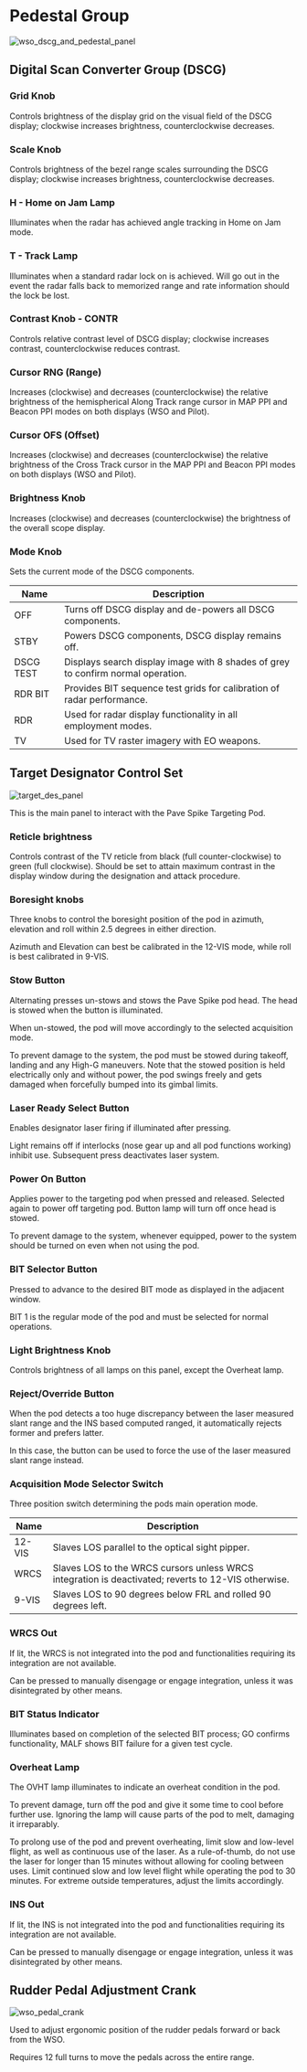 # Pedestal Group

![wso_dscg_and_pedestal_panel](../../img/wso_dscg_and_pedestal_panel.jpg)

## Digital Scan Converter Group (DSCG)

### Grid Knob

Controls brightness of the display grid on the visual field of the DSCG display;
clockwise increases brightness, counterclockwise decreases.

### Scale Knob

Controls brightness of the bezel range scales surrounding the DSCG display;
clockwise increases brightness, counterclockwise decreases.

### H - Home on Jam Lamp

Illuminates when the radar has achieved angle tracking in Home on Jam mode.

### T - Track Lamp

Illuminates when a standard radar lock on is achieved. Will go out in the event
the radar falls back to memorized range and rate information should the lock be
lost.

### Contrast Knob - CONTR

Controls relative contrast level of DSCG display; clockwise increases contrast,
counterclockwise reduces contrast.

### Cursor RNG (Range)

Increases (clockwise) and decreases (counterclockwise) the relative brightness
of the hemispherical Along Track range cursor in MAP PPI and Beacon PPI modes on
both displays (WSO and Pilot).

### Cursor OFS (Offset)

Increases (clockwise) and decreases (counterclockwise) the relative brightness
of the Cross Track cursor in the MAP PPI and Beacon PPI modes on both displays
(WSO and Pilot).

### Brightness Knob

Increases (clockwise) and decreases (counterclockwise) the brightness of the
overall scope display.

### Mode Knob

Sets the current mode of the DSCG components.

| Name      | Description                                                                      |
| --------- | -------------------------------------------------------------------------------- |
| OFF       | Turns off DSCG display and de-powers all DSCG components.                        |
| STBY      | Powers DSCG components, DSCG display remains off.                                |
| DSCG TEST | Displays search display image with 8 shades of grey to confirm normal operation. |
| RDR BIT   | Provides BIT sequence test grids for calibration of radar performance.           |
| RDR       | Used for radar display functionality in all employment modes.                    |
| TV        | Used for TV raster imagery with EO weapons.                                      |

## Target Designator Control Set

![target_des_panel](../../img/target_des_panel.jpg)

This is the main panel to interact with the Pave Spike Targeting Pod.

### Reticle brightness

Controls contrast of the TV reticle from black (full counter-clockwise) to green
(full clockwise). Should be set to attain maximum contrast in the display window
during the designation and attack procedure.

### Boresight knobs

Three knobs to control the boresight position of the pod in azimuth, elevation
and roll within 2.5 degrees in either direction.

Azimuth and Elevation can best be calibrated in the 12-VIS mode, while roll is
best calibrated in 9-VIS.

### Stow Button

Alternating presses un-stows and stows the Pave Spike pod head. The head is
stowed when the button is illuminated.

When un-stowed, the pod will move accordingly to the selected acquisition mode.

To prevent damage to the system, the pod must be stowed during takeoff, landing
and any High-G maneuvers. Note that the stowed position is held electrically
only and without power, the pod swings freely and gets damaged when forcefully
bumped into its gimbal limits.

### Laser Ready Select Button

Enables designator laser firing if illuminated after pressing.

Light remains off if interlocks (nose gear up and all pod functions working)
inhibit use. Subsequent press deactivates laser system.

### Power On Button

Applies power to the targeting pod when pressed and released. Selected again to
power off targeting pod. Button lamp will turn off once head is stowed.

To prevent damage to the system, whenever equipped, power to the system should
be turned on even when not using the pod.

### BIT Selector Button

Pressed to advance to the desired BIT mode as displayed in the adjacent window.

BIT 1 is the regular mode of the pod and must be selected for normal operations.

### Light Brightness Knob

Controls brightness of all lamps on this panel, except the Overheat lamp.

### Reject/Override Button

When the pod detects a too huge discrepancy between the laser measured slant
range and the INS based computed ranged, it automatically rejects former and
prefers latter.

In this case, the button can be used to force the use of the laser measured
slant range instead.

### Acquisition Mode Selector Switch

Three position switch determining the pods main operation mode.

| Name   | Description                                                                                         |
| ------ | --------------------------------------------------------------------------------------------------- |
| 12-VIS | Slaves LOS parallel to the optical sight pipper.                                                    |
| WRCS   | Slaves LOS to the WRCS cursors unless WRCS integration is deactivated; reverts to 12-VIS otherwise. |
| 9-VIS  | Slaves LOS to 90 degrees below FRL and rolled 90 degrees left.                                      |

### WRCS Out

If lit, the WRCS is not integrated into the pod and functionalities requiring
its integration are not available.

Can be pressed to manually disengage or engage integration, unless it was
disintegrated by other means.

### BIT Status Indicator

Illuminates based on completion of the selected BIT process; GO confirms
functionality, MALF shows BIT failure for a given test cycle.

### Overheat Lamp

The OVHT lamp illuminates to indicate an overheat condition in the pod.

To prevent damage, turn off the pod and give it some time to cool before further
use. Ignoring the lamp will cause parts of the pod to melt, damaging it
irreparably.

To prolong use of the pod and prevent overheating, limit slow and low-level
flight, as well as continuous use of the laser. As a rule-of-thumb, do not use
the laser for longer than 15 minutes without allowing for cooling between uses.
Limit continued slow and low level flight while operating the pod to 30 minutes.
For extreme outside temperatures, adjust the limits accordingly.

### INS Out

If lit, the INS is not integrated into the pod and functionalities requiring its
integration are not available.

Can be pressed to manually disengage or engage integration, unless it was
disintegrated by other means.

## Rudder Pedal Adjustment Crank

![wso_pedal_crank](../../img/wso_pedal_crank.jpg)

Used to adjust ergonomic position of the rudder pedals forward or back from the
WSO.

Requires 12 full turns to move the pedals across the entire range.
